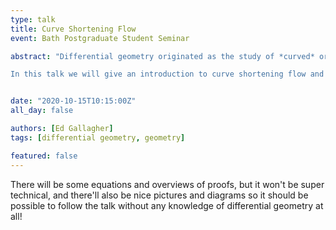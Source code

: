 ```yaml
---
type: talk
title: Curve Shortening Flow
event: Bath Postgraduate Student Seminar

abstract: "Differential geometry originated as the study of *curved* or *bent* spaces fixed in time; over the last 4 decades, however, geometers have overseen huge developments in the study of spaces which are not fixed but change, or *flow*, over time. One of the simplest and perhaps most natural examples is curve shortening flow, the topic I did my master's dissertation on, where essentially a curve *moves inwards with speed proportional to its bendiness.* 

In this talk we will give an introduction to curve shortening flow and look at some of the (surprising?) ways in which it behaves, starting in the plane before moving onto surfaces. We will then briefly touch on mean curvature flow, a generalisation of curve shortening flow to higher dimensions, and see some of the applications of curve shortening flow in both pure maths and the real world."


date: "2020-10-15T10:15:00Z"
all_day: false

authors: [Ed Gallagher]
tags: [differential geometry, geometry]

featured: false
---
```

There will be some equations and overviews of proofs, but it won't be super technical, and there'll also be nice pictures and diagrams so it should be possible to follow the talk without any knowledge of differential geometry at all!